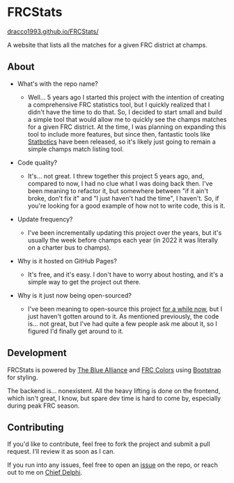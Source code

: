 # FRCStats

[dracco1993.github.io/FRCStats/](dracco1993.github.io/FRCStats/)

A website that lists all the matches for a given FRC district at champs.

## About

- What's with the repo name?

  - Well... 5 years ago I started this project with the intention of creating a comprehensive FRC statistics tool, but I quickly realized that I didn't have the time to do that. So, I decided to start small and build a simple tool that would allow me to quickly see the champs matches for a given FRC district. At the time, I was planning on expanding this tool to include more features, but since then, fantastic tools like [Statbotics](https://www.statbotics.io/) have been released, so it's likely just going to remain a simple champs match listing tool.

- Code quality?

  - It's... not great. I threw together this project 5 years ago, and, compared to now, I had no clue what I was doing back then. I've been meaning to refactor it, but somewhere between "if it ain't broke, don't fix it" and "I just haven't had the time", I haven't. So, if you're looking for a good example of how not to write code, this is it.

- Update frequency?

  - I've been incrementally updating this project over the years, but it's usually the week before champs each year (in 2022 it was literally on a charter bus to champs).

- Why is it hosted on GitHub Pages?

  - It's free, and it's easy. I don't have to worry about hosting, and it's a simple way to get the project out there.

- Why is it just now being open-sourced?
  - I've been meaning to open-source this project [for a while now](https://github.com/dracco1993/FRCStats/issues/19), but I just haven't gotten around to it. As mentioned previously, the code is... not great, but I've had quite a few people ask me about it, so I figured I'd finally get around to it.

## Development

FRCStats is powered by [The Blue Alliance](https://www.thebluealliance.com/) and [FRC Colors](https://frc-colors.com/) using [Bootstrap](https://getbootstrap.com/) for styling.

The backend is... nonexistent. All the heavy lifting is done on the frontend, which isn't great, I know, but spare dev time is hard to come by, especially during peak FRC season.

## Contributing

If you'd like to contribute, feel free to fork the project and submit a pull request. I'll review it as soon as I can.

If you run into any issues, feel free to open an [issue](https://github.com/dracco1993/FRCStats/issues) on the repo, or reach out to me on [Chief Delphi](https://www.chiefdelphi.com/u/dracco1993/summary).
